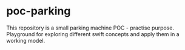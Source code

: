 # poc-parking
This repository is a small parking machine POC - practise purpose. Playground for exploring different swift concepts and apply them in a working model.
